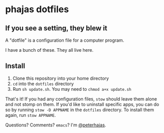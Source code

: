 # phajas dotfiles

## If you see a setting, they blew it

A "dotfile" is a configuration file for a computer program.

I have a bunch of these. They all live here.

## Install

1. Clone this repository into your home directory
2. `cd` into the `dotfiles` directory
3. Run `sh update.sh`. You may need to `chmod a+x update.sh`

That's it! If you had any configuration files, `stow` should leave them alone and not stomp on them. If you'd like to uninstall specific apps, you can do so by running `stow -D APPNAME` in the `dotfiles` directory. To install them again, run `stow APPNAME`.

Questions? Comments? `emacs`? I'm [@peterhajas](http://twitter.com/peterhajas).
